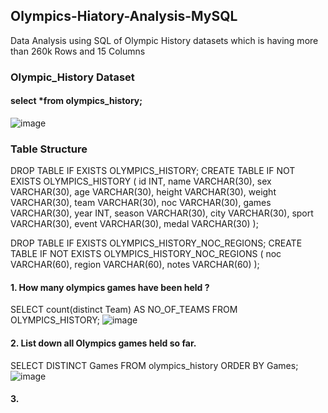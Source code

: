## Olympics-Hiatory-Analysis-MySQL
Data Analysis using SQL of Olympic History datasets which is having  more than 260k Rows  and 15 Columns 

### Olympic_History Dataset
#### select *from olympics_history;
![image](https://user-images.githubusercontent.com/41924501/208185635-d576d331-94f1-45cb-8b9a-c1eab74921e8.png)

### Table Structure 

DROP TABLE IF EXISTS OLYMPICS_HISTORY;
CREATE TABLE IF NOT EXISTS OLYMPICS_HISTORY
(
    id          INT,
    name        VARCHAR(30),
    sex         VARCHAR(30),
    age         VARCHAR(30),
    height      VARCHAR(30),
    weight      VARCHAR(30),
    team        VARCHAR(30),
    noc         VARCHAR(30),
    games       VARCHAR(30),
    year        INT,
    season      VARCHAR(30),
    city        VARCHAR(30),
    sport       VARCHAR(30),
    event       VARCHAR(30),
    medal       VARCHAR(30)
);

DROP TABLE IF EXISTS OLYMPICS_HISTORY_NOC_REGIONS;
CREATE TABLE IF NOT EXISTS OLYMPICS_HISTORY_NOC_REGIONS
(
    noc         VARCHAR(60),
    region      VARCHAR(60),
    notes       VARCHAR(60)
);

#### 1. How many olympics games have been held ? 

SELECT count(distinct Team) AS NO_OF_TEAMS  FROM OLYMPICS_HISTORY;
![image](https://user-images.githubusercontent.com/41924501/208187867-603a50cb-bbc1-48fd-90a1-fc12262d3eaf.png)

#### 2. List down all Olympics games held so far.

SELECT DISTINCT Games FROM olympics_history ORDER BY Games;
![image](https://user-images.githubusercontent.com/41924501/208188498-07bdb1ac-88ba-42a7-8170-47af761062ef.png)

#### 3. 



